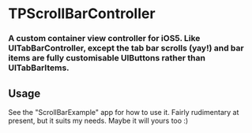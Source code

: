# TPScrollBarController
### A custom container view controller for iOS5. Like UITabBarController, except the tab bar scrolls (yay!) and bar items are fully customisable UIButtons rather than UITabBarItems.

## Usage

See the "ScrollBarExample" app for how to use it. Fairly rudimentary at present, but it suits my needs. Maybe it will yours too :)
